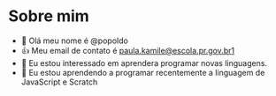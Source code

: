 # Sobre mim
- 👋 Olá meu nome é @popoldo
- :+1: Meu email de contato é paula.kamile@escola.pr.gov.br1
- 👀 Eu estou interessado em aprendera programar novas linguagens.
- 🌱 Eu estou aprendendo a programar recentemente a linguagem de JavaScript e Scratch




